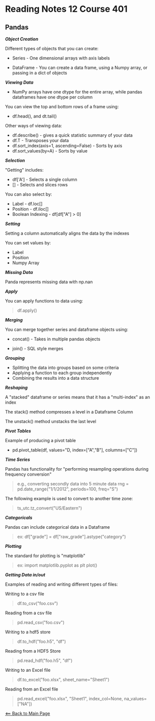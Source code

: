# Reading Notes 12 Course 401

## Pandas

__*Object Creation*__

Different types of objects that you can create:

- Series - One dimensional arrays with axis labels

- DataFrame - You can create a data frame, using a Numpy array, or passing in a dict of objects

__*Viewing Data*__

- NumPy arrays have one dtype for the entire array, while pandas dataframes have one dtype per column

You can view the top and bottom rows of a frame using:

- df.head(), and dt.tail()

Other ways of viewing data:

- df.describe() - gives a quick statistic summary of your data
- df.T - Transposes your data
- df.sort_index(axis=1, ascending=False) - Sorts by axis
- df.sort_values(by=A) - Sorts by value

__*Selection*__

"Getting" includes:

- df['A'] - Selects a single column
- [] - Selects and slices rows

You can also select by:

- Label - df.loc[]
- Position - df.iloc[]
- Boolean Indexing - df[df["A"] > 0]

__*Setting*__

Setting a column automatically aligns the data by the indexes

You can set values by:

- Label
- Position
- Numpy Array

__*Missing Data*__

Panda represents missing data with np.nan

__*Apply*__

You can apply functions to data using:

> df.apply()

__*Merging*__

You can merge together series and dataframe objects using:

- concat() - Takes in multiple pandas objects

- join() - SQL style merges

__*Grouping*__

- Splitting the data into groups based on some criteria
- Applying a function to each group independently
- Combining the results into a data structure

__*Reshaping*__

A "stacked" dataframe or series means that it has a "multi-index" as an index

The stack() method compresses a level in a Dataframe Column

The unstack() method unstacks the last level

__*Pivot Tables*__

Example of producing a pivot table

- pd.pivot_table(df, values="D, index=["A","B"], columns=["C"])

__*Time Series*__

Pandas has functionality for "performing resampling operations during frequency conversion"

> e.g., converting secondly data into 5 minute data
>rng = pd.date_range("1/1/2012", periods=100, freq="S")

The following example is used to convert to another time zone:

> ts_utc.tz_convert("US/Eastern")

__*Categoricals*__

Pandas can include categorical data in a Dataframe

> ex: df["grade"] = df["raw_grade"].astype("category")

__*Plotting*__

The standard for plotting is "matplotlib"

> ex: import matplotlib.pyplot as plt
> plot()

__*Getting Data in/out*__

Examples of reading and writing different types of files:

Writing to a csv file

> df.to_csv("foo.csv")

Reading from a csv file

> pd.read_csv("foo.csv")

Writing to a hdf5 store

> df.to_hdf("foo.h5", "df")

Reading from a HDF5 Store

> pd.read_hdf("foo.h5", "df")

Writing to an Excel file

> df.to_excel("foo.xlsx", sheet_name="Sheet1")

Reading from an Excel file

> pd.read_excel("foo.xlsx", "Sheet1", index_col=None, na_values=["NA"])

[<== Back to Main Page](README.md)
